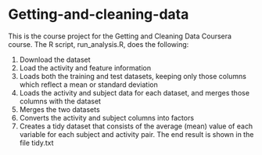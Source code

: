# Getting-and-cleaning-data
This is the course project for the Getting and Cleaning Data Coursera course. The R script, run_analysis.R, does the following:

1. Download the dataset 
2. Load the activity and feature information
3. Loads both the training and test datasets, keeping only those columns which reflect a mean or standard deviation
4. Loads the activity and subject data for each dataset, and merges those columns with the dataset
5. Merges the two datasets
6. Converts the activity and subject columns into factors
7. Creates a tidy dataset that consists of the average (mean) value of each variable for each subject and activity pair.
The end result is shown in the file tidy.txt
